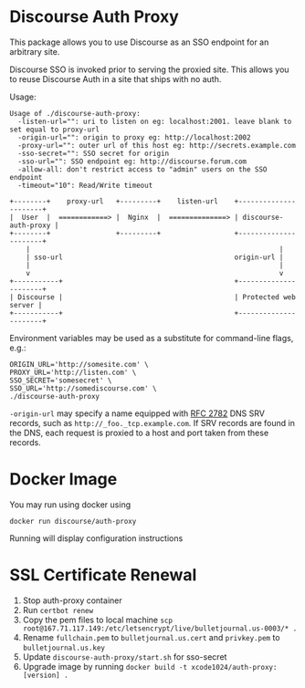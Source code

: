 Discourse Auth Proxy
===

This package allows you to use Discourse as an SSO endpoint for an arbitrary site.

Discourse SSO is invoked prior to serving the proxied site. This allows you to reuse Discourse Auth in a site that ships with no auth.

Usage:

```
Usage of ./discourse-auth-proxy:
  -listen-url="": uri to listen on eg: localhost:2001. leave blank to set equal to proxy-url
  -origin-url="": origin to proxy eg: http://localhost:2002
  -proxy-url="": outer url of this host eg: http://secrets.example.com
  -sso-secret="": SSO secret for origin
  -sso-url="": SSO endpoint eg: http://discourse.forum.com
  -allow-all: don't restrict access to "admin" users on the SSO endpoint
  -timeout="10": Read/Write timeout
```

```
+--------+    proxy-url   +---------+    listen-url    +----------------------+
|  User  |  ============> |  Nginx  |  ==============> | discourse-auth-proxy |
+--------+                +---------+                  +----------------------+
    |                                                             |
    | sso-url                                          origin-url |
    |                                                             |
    v                                                             v
+-----------+                                          +----------------------+
| Discourse |                                          | Protected web server |
+-----------+                                          +----------------------+
```

Environment variables may be used as a substitute for command-line flags, e.g.:

``` shell
ORIGIN_URL='http://somesite.com' \
PROXY_URL='http://listen.com' \
SSO_SECRET='somesecret' \
SSO_URL='http://somediscourse.com' \
./discourse-auth-proxy
```

`-origin-url` may specify a name equipped with [RFC 2782](https://tools.ietf.org/html/rfc2782) DNS SRV records, such as `http://_foo._tcp.example.com`.  If SRV records are found in the DNS, each request is proxied to a host and port taken from these records.


Docker Image
===

You may run using docker using

```
docker run discourse/auth-proxy
```

Running will display configuration instructions

SSL Certificate Renewal
===

1. Stop auth-proxy container
2. Run `certbot renew`
3. Copy the pem files to local machine `scp root@167.71.117.149:/etc/letsencrypt/live/bulletjournal.us-0003/* .`
4. Rename `fullchain.pem` to `bulletjournal.us.cert` and `privkey.pem` to `bulletjournal.us.key`
5. Update `discourse-auth-proxy/start.sh` for sso-secret
6. Upgrade image by running `docker build -t xcode1024/auth-proxy:[version] .`
